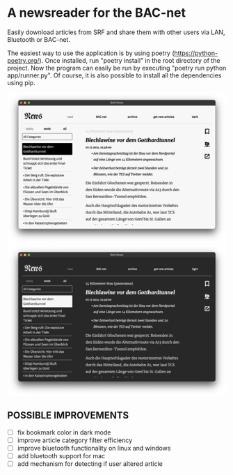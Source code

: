 # A newsreader for the BAC-net

Easily download articles from SRF and share them with other users via LAN, Bluetooth or BAC-net.

The easiest way to use the application is by using poetry (https://python-poetry.org/).
Once installed, run "poetry install" in the root directory of the project. 
Now the program can easily be run by executing "poetry run python app/runner.py".
Of course, it is also possible to install all the dependencies using pip.

![light](screen1.png)
![dark](screen2.png)

## POSSIBLE IMPROVEMENTS
- [ ] fix bookmark color in dark mode
- [ ] improve article category filter efficiency
- [ ] improve bluetooth functionality on linux and windows
- [ ] add bluetooth support for mac
- [ ] add mechanism for detecting if user altered article 
